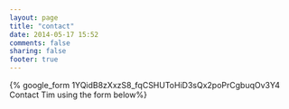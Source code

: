 ```yaml
---
layout: page
title: "contact"
date: 2014-05-17 15:52
comments: false
sharing: false
footer: true
---
```


{% google_form 1YQidB8zXxzS8_fqCSHUToHiD3sQx2poPrCgbuqOv3Y4 Contact Tim using the form below%}

